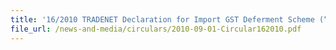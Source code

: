 ```yaml
---
title: '16/2010 TRADENET Declaration for Import GST Deferment Scheme (“IGDS”)'
file_url: /news-and-media/circulars/2010-09-01-Circular162010.pdf
---
```

